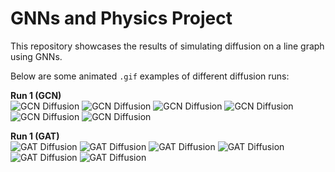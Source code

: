 # GNNs and Physics Project

This repository showcases the results of simulating diffusion on a line graph using GNNs.

Below are some animated `.gif` examples of different diffusion runs:

**Run 1 (GCN)**  
![GCN Diffusion](GCN_prediction_alpha_0_no_vel.gif)
![GCN Diffusion](GCN_prediction_alpha_0.2_no_vel.gif)
![GCN Diffusion](GCN_prediction_alpha_0.4_no_vel.gif)
![GCN Diffusion](GCN_prediction_alpha_0.6_no_vel.gif)
![GCN Diffusion](GCN_prediction_alpha_0.8_no_vel.gif)
![GCN Diffusion](GCN_prediction_alpha_1_no_vel.gif)


**Run 1 (GAT)**  
![GAT Diffusion](GAT_prediction_alpha_0_no_vel.gif)
![GAT Diffusion](GAT_prediction_alpha_0.2_no_vel.gif)
![GAT Diffusion](GAT_prediction_alpha_0.4_no_vel.gif)
![GAT Diffusion](GAT_prediction_alpha_0.6_no_vel.gif)
![GAT Diffusion](GAT_prediction_alpha_0.8_no_vel.gif)
![GAT Diffusion](GAT_prediction_alpha_1_no_vel.gif)
